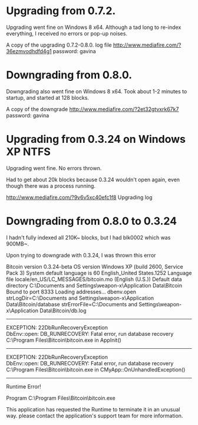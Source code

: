 Upgrading from 0.7.2.
==

Upgrading went fine on Windows 8 x64. Although a tad long to re-index everything, I received no errors or pop-up noises.

A copy of the upgrading 0.7.2-0.8.0. log file
http://www.mediafire.com/?36ezmvodhdfd4g1
password: gavina

Downgrading from 0.8.0.
==

Downgrading also went fine on Windows 8 x64. Took about 1-2 minutes to startup, and started at 128 blocks.

A copy of the downgrade
http://www.mediafire.com/?2et32gtvxrk67k7
password: gavina


Upgrading from 0.3.24 on Windows XP NTFS
==

Upgrading went fine. No errors thrown. 

Had to get about 20k blocks because 0.3.24 wouldn't open again, even though there was a process running.

http://www.mediafire.com/?9v6v5xc40efc1f8 Upgrading log

Downgrading from 0.8.0 to 0.3.24
==

I hadn't fully indexed all 210K~ blocks, but I had blk0002 which was 900MB~. 

Upon trying to downgrade with 0.3.24, I was thrown this error

Bitcoin version 0.3.24-beta
OS version Windows XP (build 2600, Service Pack 3)
System default language is 60 English_United States.1252
Language file locale/en_US/LC_MESSAGES/bitcoin.mo (English (U.S.))
Default data directory C:\Documents and Settings\weapon-x\Application Data\Bitcoin
Bound to port 8333
Loading addresses...
dbenv.open strLogDir=C:\Documents and Settings\weapon-x\Application Data\Bitcoin/database strErrorFile=C:\Documents and Settings\weapon-x\Application Data\Bitcoin/db.log
 
 
************************
EXCEPTION: 22DbRunRecoveryException      
DbEnv::open: DB_RUNRECOVERY: Fatal error, run database recovery      
C:\Program Files\Bitcoin\bitcoin.exe in AppInit()      
 
 
 
************************
EXCEPTION: 22DbRunRecoveryException      
DbEnv::open: DB_RUNRECOVERY: Fatal error, run database recovery      
C:\Program Files\Bitcoin\bitcoin.exe in CMyApp::OnUnhandledException()



************************
Runtime Error!

Program C:\Program Files\Bitcoin\bitcoin.exe

This application has requested the Runtime to terminate it in an unusual way.
please contact the application's support team for more information.
